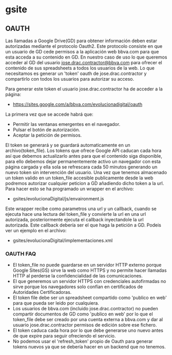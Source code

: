 # gsite

## OAUTH
Las llamadas a Google Drive(GD) para obtener información deben estar autorizadas mediante el protocolo Oauth2.
Este protocolo consiste en que un usuario de GD cede permisos a la aplicación web bbva.com para que esta acceda a su contenido en GD.
En nuestro caso de uso lo que queremos acceder al GD del usuario jose.drac.contractor@bbva.com para ofrecer el contenido de sus spreadsheets a todos los usuarios de la web. Lo que necesitamos es generar un 'token' oauth de jose.drac.contractor y compartirlo con todos los usuarios para autorizar su acceso.

Para generar este token el usuario jose.drac.contractor ha de acceder a la página:
* https://sites.google.com/a/bbva.com/evolucionadigital/oauth

La primera vez que se accede habrá que:
* Permitir las ventanas emergentes en el navegador.
* Pulsar el botón de autorización.
* Aceptar la petición de permisos.

El token se generará y se guardará automaticamente en un archivo(token_file).
Los tokens que ofrece Google API caducan cada hora así que debemos actualizarlo antes para que el contenido siga disponible, para ello debemos dejar permanentemente activo un navegador con esta página cargada y ella sola se refrescara cada 50 minutos generando un nuevo token sin intervención del usuario.
Una vez que tenemos almacenado un token valido en un token_file accesible publicamente desde la web podremos autorizar cualquier peticion a GD añadiendo dicho token a la url. Para hacer esto se ha programado un wrapper en el archivo:
* gsites/evolucionaDigital/js/envaironment.js

Este wrapper recibe como parametros una url y un callback, cuando se ejecuta hace una lectura del token_file y convierte la url en una url autorizada, posteriormente ejecuta el callback inyectandole la url autorizada. Este callback debería ser el que haga la petición a GD.
Podeis ver un ejemplo en el archivo:
* gsites/evolucionaDigital/implementaciones.xml

### OAUTH FAQ
* El token_file no puede guardarse en un servidor HTTP externo porque Google Sites(GS) sirve la web como HTTPS y no permite hacer llamadas HTTP al perderse la confidencialidad de las comunicaciones.
* El que generemos un servidor HTTPS con credenciales autofirmadas no sirve porque los navegadores solo confían en certificados de Autoridades Certificadoras.
* El token file debe ser un spreadsheet compartido como 'publico en web' para que pueda ser leido por cualquiera.
* Los usuarios de bbva.com (incluido jose.drac.contractor) no pueden compartir documentos de GD como 'publico en web' por lo que el token_file debe ser creado por una cuenta externa a bbva.com y dar al usuario jose.drac.contractor permisos de edición sobre ese fichero.
* El token caduca cada hora por lo que debe generarse uno nuevo antes de que expire para seguir ofreciendo el servicio.
* No podemos usar el 'refresh_token' propio de Oauth para generar tokens nuevos ya que se debería hacer en un backend que no tenemos.
